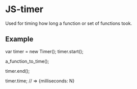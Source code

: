 # JS-timer

Used for timing how long a function or set of functions took.

## Example

var timer = new Timer();
timer.start();

a_function_to_time();

timer.end();

timer.time;  // =>  {milliseconds: N}
